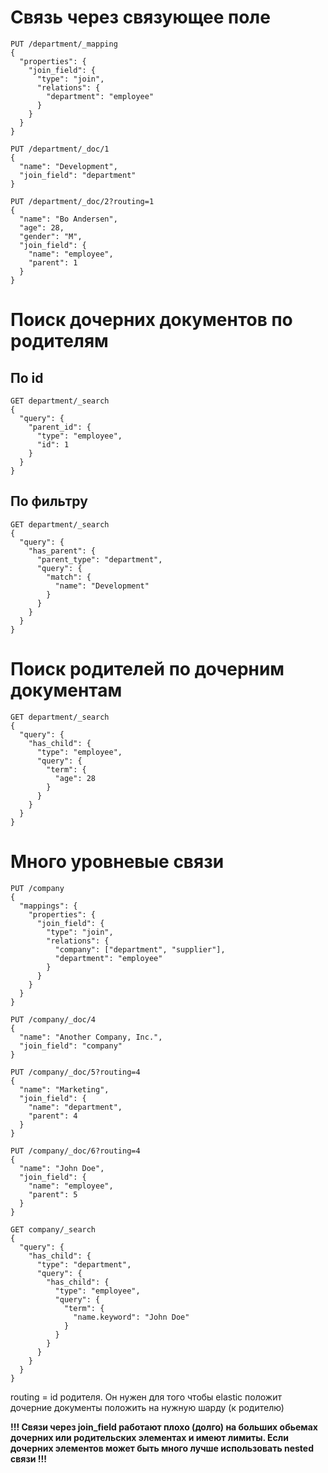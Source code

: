 # Связь через связующее поле

~~~
PUT /department/_mapping
{
  "properties": {
    "join_field": { 
      "type": "join",
      "relations": {
        "department": "employee"
      }
    }
  }
}

PUT /department/_doc/1
{
  "name": "Development",
  "join_field": "department"
}

PUT /department/_doc/2?routing=1
{
  "name": "Bo Andersen",
  "age": 28,
  "gender": "M",
  "join_field": {
    "name": "employee",
    "parent": 1
  }
}
~~~

# Поиск дочерних документов по родителям

## По id

~~~
GET department/_search
{
  "query": {
    "parent_id": {
      "type": "employee",
      "id": 1
    }
  }
}
~~~

## По фильтру

~~~
GET department/_search
{
  "query": {
    "has_parent": {
      "parent_type": "department",
      "query": {
        "match": {
          "name": "Development"
        }
      }
    }
  }
}
~~~

# Поиск родителей по дочерним документам

~~~
GET department/_search
{
  "query": {
    "has_child": {
      "type": "employee",
      "query": {
        "term": {
          "age": 28
        }
      }
    }
  }
}
~~~

# Много уровневые связи

~~~
PUT /company
{
  "mappings": {
    "properties": {
      "join_field": { 
        "type": "join",
        "relations": {
          "company": ["department", "supplier"],
          "department": "employee"
        }
      }
    }
  }
}

PUT /company/_doc/4
{
  "name": "Another Company, Inc.",
  "join_field": "company"
}

PUT /company/_doc/5?routing=4
{
  "name": "Marketing",
  "join_field": {
    "name": "department",
    "parent": 4
  }
}

PUT /company/_doc/6?routing=4
{
  "name": "John Doe",
  "join_field": {
    "name": "employee",
    "parent": 5
  }
}

GET company/_search
{
  "query": {
    "has_child": {
      "type": "department",
      "query": {
        "has_child": {
          "type": "employee",
          "query": {
            "term": {
              "name.keyword": "John Doe"
            }
          }
        }
      }
    }
  }
}
~~~

routing = id родителя. Он нужен для того чтобы elastic положит дочерние документы положить на нужную шарду (к родителю)

**!!! Cвязи через join_field работают плохо (долго) на больших обьемах дочерних или родительских элементах и имеют лимиты.
Если дочерних элементов может быть много лучше использовать nested связи !!!**
